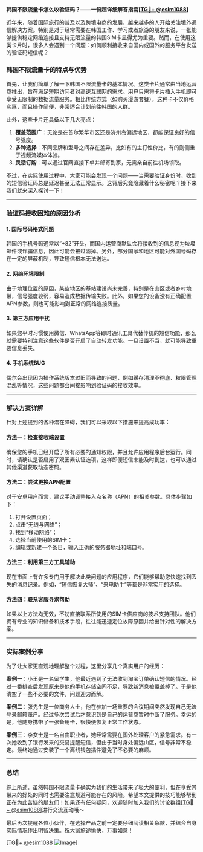 **韩国不限流量卡怎么收验证码？——一份超详细解答指南[[TG💪+ @esim1088](https://t.me/s/esim1088)]**

近年来，随着国际旅行的普及以及跨境电商的发展，越来越多的人开始关注境外通信解决方案。特别是对于经常需要在韩国工作、学习或者旅游的朋友来说，一张能够提供稳定网络连接且支持无限流量的韩国SIM卡显得尤为重要。然而，在使用这类卡片时，很多人会遇到一个问题：如何顺利接收来自国内或国外的服务平台发送的验证码短信呢？

### 韩国不限流量卡的特点与优势

首先，让我们简单了解一下韩国不限流量卡的基本情况。这类卡片通常由当地运营商推出，旨在满足短期访问者对高速互联网的需求。用户只需将卡片插入手机即可享受无限制的数据流量服务。相比传统方式（如购买漫游套餐），这种卡不仅价格实惠，而且操作简便，非常适合计划前往韩国的人群。

此外，这些卡片还具备以下几大亮点：
1. **覆盖范围广**：无论是在首尔繁华市区还是济州岛偏远地区，都能保证良好的信号强度。
2. **多种选择**：不同品牌和型号之间存在差异，比如有的主打性价比，有的则侧重于视频流媒体体验。
3. **灵活订购**：可以通过官网直接下单并邮寄到家，无需亲自前往机场领取。

不过，在实际使用过程中，大家可能会发现一个问题——当需要验证身份时，收到的短信验证码总是延迟甚至无法正常显示。这背后究竟隐藏着什么秘密呢？接下来我们就来深入探讨一下！

---

### 验证码接收困难的原因分析

#### 1. 国际号码格式问题
韩国的手机号码通常以“+82”开头，而国内运营商默认会将接收到的信息视为垃圾邮件或诈骗信息，因此可能会被过滤掉。另外，部分国家和地区可能对外国号码存在一定的屏蔽机制，导致短信根本无法送达。

#### 2. 网络环境限制
由于地理位置的原因，某些地区的基站建设尚未完善，特别是在山区或者乡村地带，信号强度较弱，容易造成数据传输失败。此外，如果您的设备没有正确配置APN参数，则也可能影响到正常的网络连接质量。

#### 3. 第三方应用干扰
如果您平时习惯使用微信、WhatsApp等即时通讯工具代替传统的短信功能，那么就需要特别注意这些软件是否开启了自动转发功能。一旦设置不当，就可能导致重要信息丢失。

#### 4. 手机系统BUG
偶尔会出现因为操作系统版本过旧而导致的问题，例如缓存清理不彻底、权限管理混乱等情况，这些问题都会间接影响到验证码的接收效率。

---

### 解决方案详解

针对上述提到的各种潜在障碍，我们可以采取以下措施来提高成功率：

#### 方法一：检查接收端设置
确保您的手机已经开启了所有必要的通知权限，并且允许应用程序后台运行。同时，请确认是否启用了双因素认证选项，这样即便短信未能及时到达，也可以通过其他渠道获取动态密码。

#### 方法二：尝试更换APN配置
对于安卓用户而言，建议手动调整接入点名称（APN）的相关参数。具体步骤如下：
1. 打开设置页面；
2. 点击“无线与网络”；
3. 找到“移动网络”；
4. 选择当前使用的SIM卡；
5. 编辑或新建一个条目，输入正确的服务器地址和端口号。

#### 方法三：利用第三方工具辅助
现在市面上有许多专门用于解决此类问题的应用程序，它们能够帮助您快速找到丢失的消息记录。例如，“短信恢复大师”、“来电助手”等都是非常实用的选择。

#### 方法四：联系客服寻求帮助
如果以上方法均无效，不妨直接联系所使用的SIM卡供应商的技术支持团队。他们拥有专业的知识储备和技术手段，往往能迅速定位故障原因并给出针对性的解决方案。

---

### 实际案例分享

为了让大家更直观地理解整个过程，这里分享几个真实用户的经历：

**案例一**：小王是一名留学生，他最近遇到了无法收到淘宝订单确认短信的情况。经过一番排查后发现原来是他的手机存储空间不足，导致新消息被覆盖掉了。于是他清空了一些不必要的文件，问题迎刃而解。

**案例二**：张先生是一位商务人士，他在参加一场重要的会议期间突然发现自己无法登录邮箱账户。经过多次尝试后才意识到是自己的运营商暂时中断了服务。幸运的是，他随身携带了一张备用卡，很快便恢复正常工作状态。

**案例三**：李女士是一名自由职业者，她经常需要在国外处理客户的紧急需求。有一次她收到了银行发来的交易提醒短信，但由于当时身处偏远山区，信号非常不稳定。最终她通过安装了一个离线钱包插件避免了不必要的麻烦。

---

### 总结

综上所述，虽然韩国不限流量卡确实为我们的生活带来了极大的便利，但在享受其带来的好处的同时也需要注意规避可能存在的风险。希望本文提供的技巧能够帮到正在为此苦恼的朋友们！如果还有任何疑问，欢迎随时加入我们的讨论群组[[TG💪+ @esim1088](https://t.me/s/esim1088)]进行交流互动哦～

最后再次提醒各位小伙伴，在选择产品之前一定要仔细阅读相关条款，并结合自身实际情况作出明智决策。祝大家旅途愉快，万事如意！

[[TG💪+ @esim1088](https://t.me/s/esim1088) ![Image](https://i.postimg.cc/4NQfJmqS/Snipaste-2025-05-13-00-14-12.png)]